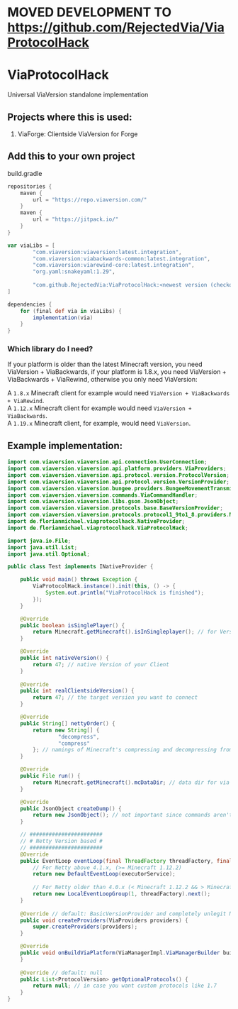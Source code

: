 # MOVED DEVELOPMENT TO https://github.com/RejectedVia/ViaProtocolHack
# ViaProtocolHack
Universal ViaVersion standalone implementation

## Projects where this is used:
1. ViaForge: Clientside ViaVersion for Forge

## Add this to your own project
build.gradle
```groovy
repositories {
    maven {
        url = "https://repo.viaversion.com/"
    }
    maven {
        url = "https://jitpack.io/"
    }
}

var viaLibs = [
        "com.viaversion:viaversion:latest.integration",
        "com.viaversion:viabackwards-common:latest.integration",
        "com.viaversion:viarewind-core:latest.integration",
        "org.yaml:snakeyaml:1.29",
        
        "com.github.RejectedVia:ViaProtocolHack:<newest version (checkout jitpack.io for that)>"
]

dependencies {
    for (final def via in viaLibs) {
        implementation(via)
    }
}
```
### Which library do I need?
If your platform is older than the latest Minecraft version, you need ViaVersion + ViaBackwards, if your platform is 1.8.x,
you need ViaVersion + ViaBackwards + ViaRewind, otherwise you only need ViaVersion: <br>

A `1.8.x` Minecraft client for example would need `ViaVersion + ViaBackwards + ViaRewind`. <br>
A `1.12.x` Minecraft client for example would need `ViaVersion + ViaBackwards`. <br>
A `1.19.x` Minecraft client, for example, would need `ViaVersion`. <br>
## Example implementation:
```java
import com.viaversion.viaversion.api.connection.UserConnection;
import com.viaversion.viaversion.api.platform.providers.ViaProviders;
import com.viaversion.viaversion.api.protocol.version.ProtocolVersion;
import com.viaversion.viaversion.api.protocol.version.VersionProvider;
import com.viaversion.viaversion.bungee.providers.BungeeMovementTransmitter;
import com.viaversion.viaversion.commands.ViaCommandHandler;
import com.viaversion.viaversion.libs.gson.JsonObject;
import com.viaversion.viaversion.protocols.base.BaseVersionProvider;
import com.viaversion.viaversion.protocols.protocol1_9to1_8.providers.MovementTransmitterProvider;
import de.florianmichael.viaprotocolhack.NativeProvider;
import de.florianmichael.viaprotocolhack.ViaProtocolHack;

import java.io.File;
import java.util.List;
import java.util.Optional;

public class Test implements INativeProvider {

    public void main() throws Exception {
        ViaProtocolHack.instance().init(this, () -> {
            System.out.println("ViaProtocolHack is finished");
        });
    }

    @Override
    public boolean isSinglePlayer() {
        return Minecraft.getMinecraft().isInSingleplayer(); // for VersionList
    }

    @Override
    public int nativeVersion() {
        return 47; // native Version of your Client
    }
    
    @Override
    public int realClientsideVersion() {
        return 47; // the target version you want to connect
    }

    @Override
    public String[] nettyOrder() {
        return new String[] {
                "decompress",
                "compress"
        }; // namings of Minecraft's compressing and decompressing from the pipeline
    }

    @Override
    public File run() {
        return Minecraft.getMinecraft().mcDataDir; // data dir for via
    }

    @Override
    public JsonObject createDump() {
        return new JsonObject(); // not important since commands aren't implemented by default
    }

    // #######################
    // # Netty Version based #
    // #######################
    @Override
    public EventLoop eventLoop(final ThreadFactory threadFactory, final ExecutorService executorService) {
        // For Netty above 4.1.x, (>= Minecraft 1.12.2)
        return new DefaultEventLoop(executorService);
        
        // For Netty older than 4.0.x (< Minecraft 1.12.2 && > Minecraft 1.6.4)
        return new LocalEventLoopGroup(1, threadFactory).next();
    }
    
    @Override // default: BasicVersionProvider and completely unlegit Movement Transmitter by Via TM 
    public void createProviders(ViaProviders providers) {
        super.createProviders(providers);
    }

    @Override
    public void onBuildViaPlatform(ViaManagerImpl.ViaManagerBuilder builder) {
    }
    
    @Override // default: null
    public List<ProtocolVersion> getOptionalProtocols() {
        return null; // in case you want custom protocols like 1.7
    }
}
```
